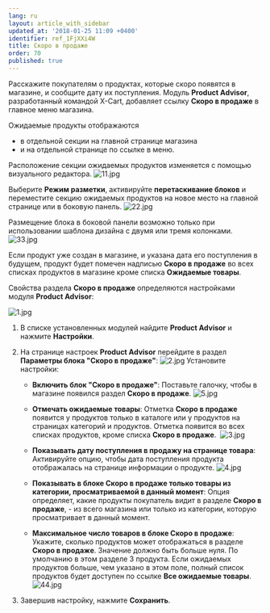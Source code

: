 ```yaml
---
lang: ru
layout: article_with_sidebar
updated_at: '2018-01-25 11:09 +0400'
identifier: ref_1FjXXi4W
title: Скоро в продаже
order: 70
published: true
---
```

Расскажите покупателям о продуктах, которые скоро появятся в магазине, и сообщите дату их поступления. Модуль **Product Advisor**, разработанный командой X-Cart, добавляет ссылку **Скоро в продаже** в главное меню магазина.

Ожидаемые продукты отображаются
- в отдельной секции на главной странице магазина
- и на отдельной странице по ссылке в меню.

Расположение секции ожидаемых продуктов изменяется с помощью визуального редактора. 
![11.jpg]({{site.baseurl}}/attachments/ref_1FjXXi4W/11.jpg)

Выберите **Режим разметки**, активируйте **перетаскивание блоков** и переместите секцию ожидаемых продуктов на новое место на главной странице или в боковую панель. 
![22.jpg]({{site.baseurl}}/attachments/ref_1FjXXi4W/22.jpg)

Размещение блока в боковой панели возможно только при использовании шаблона дизайна с двумя или тремя колонками.
![33.jpg]({{site.baseurl}}/attachments/ref_1FjXXi4W/33.jpg)

Если продукт уже создан в магазине, и указана дата его поступления в будущем, продукт будет помечен надписью **Скоро в продаже** во всех списках продуктов в магазине кроме списка **Ожидаемые товары**.

Свойства раздела **Скоро в продаже** определяются настройками модуля **Product Advisor**:

![1.jpg]({{site.baseurl}}/attachments/ref_1FjXXi4W/1.jpg)

1.  В списке установленных модулей найдите **Product Advisor** и нажмите **Настройки**.
2.  На странице настроек **Product Advisor** перейдите в раздел **Параметры блока "Скоро в продаже"**:
    ![2.jpg]({{site.baseurl}}/attachments/ref_1FjXXi4W/2.jpg)
    Установите настройки:
    *   **Включить блок "Скоро в продаже"**: Поставьте галочку, чтобы в магазине появился раздел **Скоро в продаже**.
        ![5.jpg]({{site.baseurl}}/attachments/ref_1FjXXi4W/5.jpg)
    *   **Отмечать ожидаемые товары**: Отметка **Скоро в продаже** появится у продуктов только в каталоге или у продуктов на страницах категорий и продуктов. Отметка появится во всех списках продуктов, кроме списка **Скоро в продаже**. 
        ![3.jpg]({{site.baseurl}}/attachments/ref_1FjXXi4W/3.jpg)

    *   **Показывать дату поступления в продажу на странице товара**: Активируйте опцию, чтобы дата поступления продукта отображалась на странице информации о продукте.
        ![4.jpg]({{site.baseurl}}/attachments/ref_1FjXXi4W/4.jpg)
    *   **Показывать в блоке Скоро в продаже только товары из категории, просматриваемой в данный момент**: Опция определяет, какие продукты покупатель видит в разделе **Скоро в продаже**, - из всего магазина или только из категории, которую просматривает в данный момент.
    
    *   **Максимальное число товаров в блоке Скоро в продаже**: Укажите, сколько продуктов может отображаться в разделе **Скоро в продаже**. Значение должно быть больше нуля. По умолчанию в этом разделе 3 продукта. Если ожидаемых продуктов больше, чем указано в этом поле,  полный список продуктов будет доступен по ссылке **Все ожидаемые товары**.
![44.jpg]({{site.baseurl}}/attachments/ref_1FjXXi4W/44.jpg)

3.  Завершив настройку, нажмите **Сохранить**.
